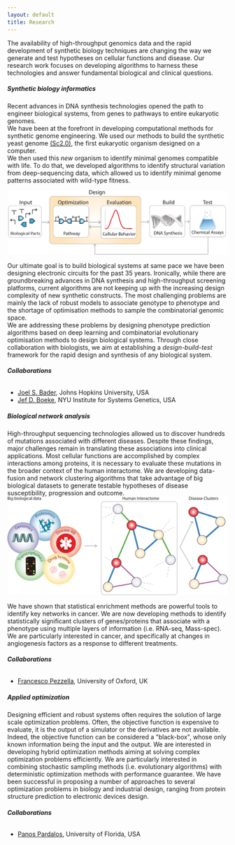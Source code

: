 ```yaml
---
layout: default
title: Research
---
```

The availability of high-throughput genomics data and the rapid development of synthetic biology techniques are changing the way we generate and test hypotheses on cellular functions and disease. Our research work focuses on developing algorithms to harness these technologies and answer fundamental biological and clinical questions.

##### Synthetic biology informatics
Recent advances in DNA synthesis technologies opened the path to engineer biological systems, from genes to pathways to entire eukaryotic genomes.  
We have been at the forefront in developing computational methods for synthetic genome engineering. We used our methods to build the synthetic yeast genome [(Sc2.0)](http://www.syntheticyeast.org), the first eukaryotic organism designed on a computer.  
We then used this *new* organism to identify minimal genomes compatible with life.
To do that, we developed algorithms to identify structural variation from deep-sequencing data, which allowed us to identify minimal genome patterns associated with wild-type fitness.  

![Biological Design Automation][bda_framework]

Our ultimate goal is to build biological systems at same pace we have been designing
electronic circuits for the past 35 years. Ironically, while there are groundbreaking advances in DNA synthesis and high-throughput screening platforms, current algorithms are not keeping up with the increasing design complexity of new synthetic
constructs. The most challenging problems are mainly the lack of robust models to associate genotype to phenotype and the shortage of optimisation methods to
sample the combinatorial genomic space.  
We are addressing these problems by designing phenotype prediction algorithms
based on deep learning and combinatorial evolutionary optimisation methods to design biological systems. Through close collaboration with biologists, we aim at
establishing a *design-build-test* framework for the rapid design and
synthesis of any biological system.

###### **Collaborations**
* [Joel S. Bader](http://www.baderzone.org), Johns Hopkins University, USA
* [Jef D. Boeke](http://www.med.nyu.edu/biosketch/boekej01), NYU Institute for Systems Genetics, USA

##### Biological network analysis
High-throughput sequencing technologies allowed us to discover hundreds of mutations associated with different diseases. Despite these findings, major challenges remain in translating these associations into clinical applications. Most cellular functions are accomplished by complex interactions among proteins, it is necessary to evaluate these mutations in the broader context of the human interactome.
We are developing data-fusion and network clustering algorithms that take advantage
of big biological datasets to generate testable hypotheses of disease susceptibility,
progression and outcome.  
![biological network analysis][bio_network_analysis]

We have shown that statistical enrichment methods are powerful tools to identify key networks in cancer. We are now developing methods to identify
statistically significant clusters of genes/proteins that associate with a
phenotype using multiple layers of information (i.e. RNA-seq, Mass-spec).
We are particularly interested in cancer, and specifically at changes in
angiogenesis factors as a response to different treatments.

###### **Collaborations**
* [Francesco Pezzella](http://www.rdm.ox.ac.uk/principal-investigators/researcher/francesco-pezzella-2), University of Oxford, UK

##### Applied optimization
Designing efficient and robust systems often requires the solution of large scale optimization problems. Often, the objective function is expensive to evaluate, it is the output of a simulator or the derivatives are not available. Indeed, the objective function can be considered a "black-box", whose only known information being the input and the output.
We are interested in developing hybrid optimization methods aiming at solving
complex optimization problems efficiently. We are particularly interested in
combining stochastic sampling methods (i.e. evolutionary algorithms) with
deterministic optimization methods with performance guarantee. We have been
successful in proposing a number of approaches to several optimization problems
in biology and industrial design, ranging from protein structure prediction to
electronic devices design.

###### **Collaborations**
* [Panos Pardalos](http://www.ise.ufl.edu/pardalos/), University of Florida, USA


[bda_framework]:/images/bda_framework.svg "Biological Design Automation"
[bio_network_analysis]:/images/bio_net_analysis.svg "Biological Network Analysis"
